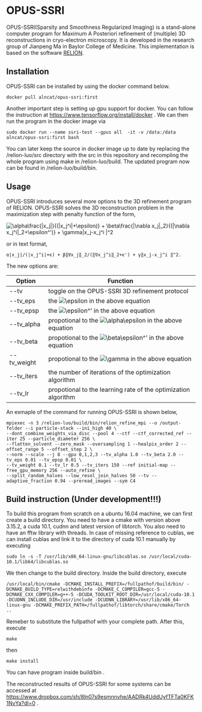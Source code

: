 

# OPUS-SSRI


OPUS-SSRI(Sparsity and Smoothness Regularized Imaging) is a stand-alone computer 
program for Maximum A Posteriori refinement of (multiple) 3D reconstructions in cryo-electron microscopy. It is developed in the 
research group of Jianpeng Ma in Baylor College of Medicine. This implementation is based on the software [RELION](https://www.ncbi.nlm.nih.gov/pubmed/22100448).

## Installation

OPUS-SSRI can be installed by using the docker command below.

```
docker pull alncat/opus-ssri:first
```
Another important step is setting up gpu support for docker. 
You can follow the instruction at https://www.tensorflow.org/install/docker .
We can then run the program in the docker image via
```
sudo docker run --name ssri-test --gpus all  -it -v /data:/data alncat/opus-ssri:first bash
```
You can later keep the source in docker image up to date by replacing the /relion-luo/src directory with the src in this repository and recompling the whole program using make in /relion-luo/build. The updated program now can be found in /relion-luo/build/bin.

## Usage

OPUS-SSRI introduces several more options to the 3D refinement program of RELION.
OPUS-SSRI solves the 3D reconstruction problem in the maximization step with penalty function of the form,

![\alpha\frac{|x_j|}{(|x_j^i|+\epsilon)} + \beta\frac{\|\nabla x_j\|_2}{(\|\nabla x_j^i\|_2\+\epsilon^')} + \gamma\|x_j-x_j^i \|^2](https://render.githubusercontent.com/render/math?math=%5Calpha%5Cfrac%7B%7Cx_j%7C%7D%7B(%7Cx_j%5Ei%7C%2B%5Cepsilon)%7D%20%2B%20%5Cbeta%5Cfrac%7B%5C%7C%5Cnabla%20x_j%5C%7C_2%7D%7B(%5C%7C%5Cnabla%20x_j%5Ei%5C%7C_2%5C%2B%5Cepsilon%5E')%7D%20%2B%20%5Cgamma%5C%7Cx_j-x_j%5Ei%20%5C%7C%5E2)

or in text format,

```
α|x_j|/(|x_j^i|+ϵ) + β‖∇x_j‖_2/(‖∇x_j^i‖_2+ϵ') + γ‖x_j-x_j^i ‖^2.
```

The new options are:

Option | Function
------------ | -------------
--tv |toggle on the OPUS-SSRI 3D refinement protocol
--tv_eps |the ![\epsilon](https://render.githubusercontent.com/render/math?math=%5Cepsilon) in the above equation
--tv_epsp |the ![\epsilon^'](https://render.githubusercontent.com/render/math?math=%5Cepsilon%5E') in the above equation
--tv_alpha |propotional to the ![\alpha\epsilon](https://render.githubusercontent.com/render/math?math=%5Calpha) in the above equation
--tv_beta |propotional to the ![\beta\epsilon^'](https://render.githubusercontent.com/render/math?math=%5Cbeta) in the above equation
--tv_weight |propotional to the ![\gamma](https://render.githubusercontent.com/render/math?math=%5Cgamma) in the above equation
--tv_iters |the number of iterations of the optimization algorithm
--tv_lr |propotional to the learning rate of the optimization algorithm

An exmaple of the command for running OPUS-SSRI is shown below,

```
mpiexec -n 3 /relion-luo/build/bin/relion_refine_mpi --o /output-folder --i particle-stack --ini_high 40 \ 
--dont_combine_weights_via_disc --pool 4 --ctf --ctf_corrected_ref --iter 25 --particle_diameter 256 \
--flatten_solvent --zero_mask --oversampling 1 --healpix_order 2 --offset_range 5 --offset_step 2 \ 
--norm --scale --j 8 --gpu 0,1,2,3 --tv_alpha 1.0 --tv_beta 2.0 --tv_eps 0.01 --tv_epsp 0.01 \
--tv_weight 0.1 --tv_lr 0.5 --tv_iters 150 --ref initial-map --free_gpu_memory 256 --auto_refine \ 
--split_random_halves --low_resol_join_halves 50 --tv --adaptive_fraction 0.94 --preread_images --sym C4 

```
## Build instruction (Under development!!!)
To build this program from scratch on a ubuntu 16.04 machine, we can first create a build directory. You need to have a cmake with version above 3.15.2, a cuda 10.1, cudnn and latest version of libtorch. You also need to have an fftw library with threads. In case of missing reference to cublas, we can install cublas and link it to the directory of cuda 10.1 manually by executing 
```
sudo ln -s -T /usr/lib/x86_64-linux-gnu/libcublas.so /usr/local/cuda-10.1/lib64/libcublas.so
```
We then change to the build directory. Inside the build directory, execute
```
/usr/local/bin/cmake -DCMAKE_INSTALL_PREFIX=/fullpathof/build/bin/ -DCMAKE_BUILD_TYPE=relwithdebinfo -DCMAKE_C_COMPILER=gcc-5 -DCMAKE_CXX_COMPILER=g++-5 -DCUDA_TOOLKIT_ROOT_DIR=/usr/local/cuda-10.1 -DCUDNN_INCLUDE_DIR=/usr/include -DCUDNN_LIBRARY=/usr/lib/x86_64-linux-gnu -DCMAKE_PREFIX_PATH=/fullpathof/libtorch/share/cmake/Torch ..
```
Remeber to substitute the fullpathof with your complete path.
After this, execute
```
make
```
then
```
make install
```
You can have program inside build/bin .

The reconstructed results of OPUS-SSRI for some systems can be accessed at https://www.dropbox.com/sh/8ln07s9esmnnvhe/AADRk4UddUyfTFTa0KFK1NvYa?dl=0 .
